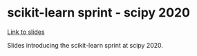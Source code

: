 # scikit-learn sprint - scipy 2020

[Link to slides](https://thomasjpfan.github.io/scipy-2020-scikit-learn-sprint-intro/)

Slides introducing the scikit-learn sprint at scipy 2020.
